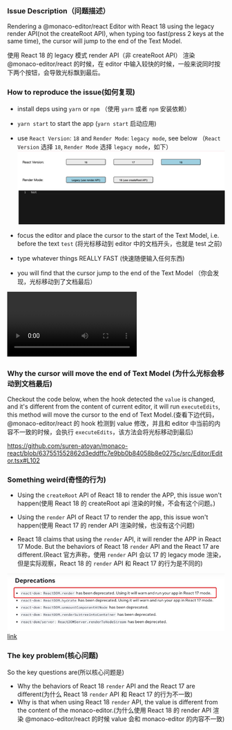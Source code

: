 ### Issue Description（问题描述）

Rendering a @monaco-editor/react Editor with React 18 using the legacy render API(not the createRoot API), when typing too fast(press 2 keys at the same time), the cursor will jump to the end of the Text Model.

使用 React 18 的 legacy 模式 render API（非 createRoot API） 渲染 @monaco-editor/react 的时候，在 editor 中输入较快的时候，一般来说同时按下两个按钮，会导致光标飘到最后。

### How to reproduce the issue(如何复现)

- install deps using `yarn` or `npm` （使用 `yarn` 或者 `npm` 安装依赖）

- `yarn start` to start the app (`yarn start` 启动应用)

- use `React Version`: `18` and `Render Mode`: `legacy mode`, see below （`React Version` 选择 `18`, `Render Mode` 选择 `legacy mode`，如下）
  ![](./reproduce-issue.png)

- focus the editor and place the cursor to the start of the Text Model, i.e. before the text `test` (将光标移动到 editor 中的文档开头，也就是 test 之前)

- type whatever things REALLY FAST (快速随便输入任何东西)

- you will find that the cursor jump to the end of the Text Model （你会发现，光标移动到了文档最后）

![](./reproduce-issue.mov)

### Why the cursor will move the end of Text Model (为什么光标会移动到文档最后)

Checkout the code below, when the hook detected the `value` is changed, and it's different from the content of current editor, it will run `executeEdits`, this method will move the cursor to the end of Text Model.(查看下边代码，@monaco-editor/react 的 hook 检测到 value 修改，并且和 editor 中当前的内容不一致的时候，会执行 `executeEdits`，该方法会将光标移动到最后)

https://github.com/suren-atoyan/monaco-react/blob/637551552862d3eddffc7e9bb0b84058b8e0275c/src/Editor/Editor.tsx#L102

### Something weird(奇怪的行为)

- Using the `createRoot` API of React 18 to render the APP, this issue won't happen(使用 React 18 的 createRoot api 渲染的时候，不会有这个问题。)

- Using the `render` API of React 17 to render the app, this issue won't happen(使用 React 17 的 render API 渲染时候，也没有这个问题)

- React 18 claims that using the `render` API, it will render the APP in React 17 Mode. But the behaviors of React 18 `render` API and the React 17 are different.(React 官方声称，使用 `render` API 会以 17 的 legacy mode 渲染，但是实际观察，React 18 的 `render` API 和 React 17 的行为是不同的)

![](./react-deprecation.png) [link](https://react.dev/blog/2022/03/08/react-18-upgrade-guide#deprecations)

### The key problem(核心问题)

So the key questions are(所以核心问题是)

- Why the behaviors of React 18 `render` API and the React 17 are different(为什么 React 18 `render` API 和 React 17 的行为不一致)
- Why is that when using React 18 `render` API, the value is different from the content of the monaco-editor.(为什么使用 React 18 的 render API 渲染 @monaco-editor/react 的时候 value 会和 monaco-editor 的内容不一致)
